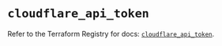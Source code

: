 # `cloudflare_api_token`

Refer to the Terraform Registry for docs: [`cloudflare_api_token`](https://registry.terraform.io/providers/cloudflare/cloudflare/5.6.0/docs/resources/api_token).
